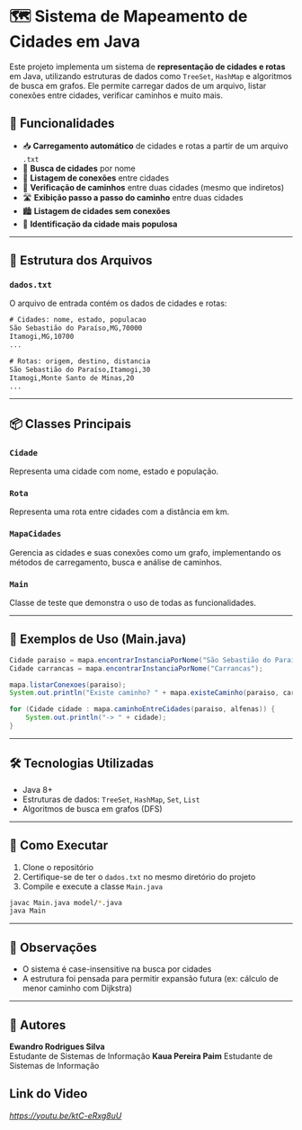 # 🗺️ Sistema de Mapeamento de Cidades em Java

Este projeto implementa um sistema de **representação de cidades e rotas** em Java, utilizando estruturas de dados como `TreeSet`, `HashMap` e algoritmos de busca em grafos. Ele permite carregar dados de um arquivo, listar conexões entre cidades, verificar caminhos e muito mais.

## 🚀 Funcionalidades

- 📥 **Carregamento automático** de cidades e rotas a partir de um arquivo `.txt`
- 🔎 **Busca de cidades** por nome
- 🔗 **Listagem de conexões** entre cidades
- 🧭 **Verificação de caminhos** entre duas cidades (mesmo que indiretos)
- 🛣️ **Exibição passo a passo do caminho** entre duas cidades
- 🏙️ **Listagem de cidades sem conexões**
- 👑 **Identificação da cidade mais populosa**

---

## 📁 Estrutura dos Arquivos

### `dados.txt`
O arquivo de entrada contém os dados de cidades e rotas:

```txt
# Cidades: nome, estado, populacao
São Sebastião do Paraíso,MG,70000
Itamogi,MG,10700
...

# Rotas: origem, destino, distancia
São Sebastião do Paraíso,Itamogi,30
Itamogi,Monte Santo de Minas,20
...
```

---

## 📦 Classes Principais

### `Cidade`
Representa uma cidade com nome, estado e população.

### `Rota`
Representa uma rota entre cidades com a distância em km.

### `MapaCidades`
Gerencia as cidades e suas conexões como um grafo, implementando os métodos de carregamento, busca e análise de caminhos.

### `Main`
Classe de teste que demonstra o uso de todas as funcionalidades.

---

## 🧪 Exemplos de Uso (Main.java)

```java
Cidade paraiso = mapa.encontrarInstanciaPorNome("São Sebastião do Paraíso");
Cidade carrancas = mapa.encontrarInstanciaPorNome("Carrancas");

mapa.listarConexoes(paraiso);
System.out.println("Existe caminho? " + mapa.existeCaminho(paraiso, carrancas));

for (Cidade cidade : mapa.caminhoEntreCidades(paraiso, alfenas)) {
    System.out.println("-> " + cidade);
}
```

---

## 🛠️ Tecnologias Utilizadas

- Java 8+
- Estruturas de dados: `TreeSet`, `HashMap`, `Set`, `List`
- Algoritmos de busca em grafos (DFS)

---

## 📄 Como Executar

1. Clone o repositório
2. Certifique-se de ter o `dados.txt` no mesmo diretório do projeto
3. Compile e execute a classe `Main.java`

```bash
javac Main.java model/*.java
java Main
```

---

## 📌 Observações

- O sistema é case-insensitive na busca por cidades
- A estrutura foi pensada para permitir expansão futura (ex: cálculo de menor caminho com Dijkstra)

---

## 👤 Autores

**Ewandro Rodrigues Silva**  
Estudante de Sistemas de Informação 
**Kaua Pereira Paim**
Estudante de Sistemas de Informação 


## Link do Video
*https://youtu.be/ktC-eRxg8uU*
